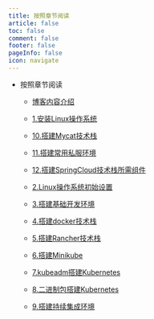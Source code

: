 ```yaml
---
title: 按照章节阅读
article: false
toc: false
comment: false
footer: false
pageInfo: false
icon: navigate
---
```


- 按照章节阅读

    - <a class="breadcrumb-link" target="_blank" href="centos7-chapter-0.博客内容介绍.html">博客内容介绍</a>

    - <a class="breadcrumb-link" target="_blank" href="centos7-chapter-1.安装Linux操作系统.html">1.安装Linux操作系统</a>

    - <a class="breadcrumb-link" target="_blank" href="centos7-chapter-10.搭建Mycat技术栈.html">10.搭建Mycat技术栈</a>

    - <a class="breadcrumb-link" target="_blank" href="centos7-chapter-11.搭建常用私服环境.html">11.搭建常用私服环境</a>

    - <a class="breadcrumb-link" target="_blank" href="centos7-chapter-12.搭建SpringCloud技术栈所需组件.html">12.搭建SpringCloud技术栈所需组件</a>

    - <a class="breadcrumb-link" target="_blank" href="centos7-chapter-2.Linux操作系统初始设置.html">2.Linux操作系统初始设置</a>

    - <a class="breadcrumb-link" target="_blank" href="centos7-chapter-3.搭建基础开发环境.html">3.搭建基础开发环境</a>

    - <a class="breadcrumb-link" target="_blank" href="centos7-chapter-4.搭建docker技术栈.html">4.搭建docker技术栈</a>

    - <a class="breadcrumb-link" target="_blank" href="centos7-chapter-5.搭建Rancher技术栈.html">5.搭建Rancher技术栈</a>

    - <a class="breadcrumb-link" target="_blank" href="centos7-chapter-6.搭建Minikube.html">6.搭建Minikube</a>

    - <a class="breadcrumb-link" target="_blank" href="centos7-chapter-7.kubeadm搭建Kubernetes.html">7.kubeadm搭建Kubernetes</a>

    - <a class="breadcrumb-link" target="_blank" href="centos7-chapter-8.二进制包搭建Kubernetes.html">8.二进制包搭建Kubernetes</a>

    - <a class="breadcrumb-link" target="_blank" href="centos7-chapter-9.搭建持续集成环境.html">9.搭建持续集成环境</a>

